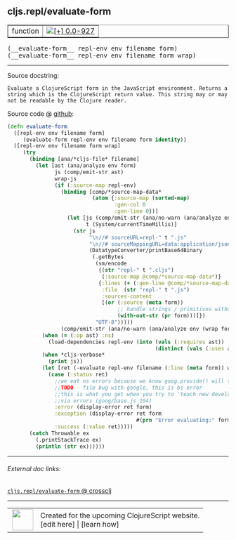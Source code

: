 ## cljs.repl/evaluate-form



 <table border="1">
<tr>
<td>function</td>
<td><a href="https://github.com/cljsinfo/cljs-api-docs/tree/0.0-927"><img valign="middle" alt="[+] 0.0-927" title="Added in 0.0-927" src="https://img.shields.io/badge/+-0.0--927-lightgrey.svg"></a> </td>
</tr>
</table>


 <samp>
(__evaluate-form__ repl-env env filename form)<br>
</samp>
 <samp>
(__evaluate-form__ repl-env env filename form wrap)<br>
</samp>

---





Source docstring:

```
Evaluate a ClojureScript form in the JavaScript environment. Returns a
string which is the ClojureScript return value. This string may or may
not be readable by the Clojure reader.
```


Source code @ [github](https://github.com/clojure/clojurescript/blob/r2202/src/clj/cljs/repl.clj#L73-L125):

```clj
(defn evaluate-form
  ([repl-env env filename form]
     (evaluate-form repl-env env filename form identity))
  ([repl-env env filename form wrap]
     (try
       (binding [ana/*cljs-file* filename]
         (let [ast (ana/analyze env form)
               js (comp/emit-str ast)
               wrap-js
               (if (:source-map repl-env)
                 (binding [comp/*source-map-data*
                           (atom {:source-map (sorted-map)
                                  :gen-col 0
                                  :gen-line 0})]
                   (let [js (comp/emit-str (ana/no-warn (ana/analyze env (wrap form))))
                         t (System/currentTimeMillis)]
                     (str js
                          "\n//# sourceURL=repl-" t ".js"
                          "\n//# sourceMappingURL=data:application/json;base64,"
                          (DatatypeConverter/printBase64Binary
                           (.getBytes
                            (sm/encode
                             {(str "repl-" t ".cljs")
                              (:source-map @comp/*source-map-data*)}
                             {:lines (+ (:gen-line @comp/*source-map-data*) 3)
                              :file  (str "repl-" t ".js")
                              :sources-content
                              [(or (:source (meta form))
                                   ;; handle strings / primitives without metadata
                                   (with-out-str (pr form)))]})
                            "UTF-8")))))
                 (comp/emit-str (ana/no-warn (ana/analyze env (wrap form)))))]
           (when (= (:op ast) :ns)
             (load-dependencies repl-env (into (vals (:requires ast))
                                               (distinct (vals (:uses ast))))))
           (when *cljs-verbose*
             (print js))
           (let [ret (-evaluate repl-env filename (:line (meta form)) wrap-js)]
             (case (:status ret)
               ;;we eat ns errors because we know goog.provide() will throw when reloaded
               ;;TODO - file bug with google, this is bs error
               ;;this is what you get when you try to 'teach new developers'
               ;;via errors (goog/base.js 104)
               :error (display-error ret form)
               :exception (display-error ret form
                                         #(prn "Error evaluating:" form :as js))
               :success (:value ret)))))
       (catch Throwable ex
         (.printStackTrace ex)
         (println (str ex))))))
```

<!--
Repo - tag - source tree - lines:

 <pre>
clojurescript @ r2202
└── src
    └── clj
        └── cljs
            └── <ins>[repl.clj:73-125](https://github.com/clojure/clojurescript/blob/r2202/src/clj/cljs/repl.clj#L73-L125)</ins>
</pre>

-->

---



###### External doc links:

[`cljs.repl/evaluate-form` @ crossclj](http://crossclj.info/fun/cljs.repl/evaluate-form.html)<br>

---

 <table>
<tr><td>
<img valign="middle" align="right" width="48px" src="http://i.imgur.com/Hi20huC.png">
</td><td>
Created for the upcoming ClojureScript website.<br>
[edit here] | [learn how]
</td></tr></table>

[edit here]:https://github.com/cljsinfo/cljs-api-docs/blob/master/cljsdoc/cljs.repl/evaluate-form.cljsdoc
[learn how]:https://github.com/cljsinfo/cljs-api-docs/wiki/cljsdoc-files

<!--

This information was too distracting to show to readers, but I'll leave it
commented here since it is helpful to:

- pretty-print the data used to generate this document
- and show how to retrieve that data



The API data for this symbol:

```clj
{:ns "cljs.repl",
 :name "evaluate-form",
 :signature ["[repl-env env filename form]"
             "[repl-env env filename form wrap]"],
 :history [["+" "0.0-927"]],
 :type "function",
 :full-name-encode "cljs.repl/evaluate-form",
 :source {:code "(defn evaluate-form\n  ([repl-env env filename form]\n     (evaluate-form repl-env env filename form identity))\n  ([repl-env env filename form wrap]\n     (try\n       (binding [ana/*cljs-file* filename]\n         (let [ast (ana/analyze env form)\n               js (comp/emit-str ast)\n               wrap-js\n               (if (:source-map repl-env)\n                 (binding [comp/*source-map-data*\n                           (atom {:source-map (sorted-map)\n                                  :gen-col 0\n                                  :gen-line 0})]\n                   (let [js (comp/emit-str (ana/no-warn (ana/analyze env (wrap form))))\n                         t (System/currentTimeMillis)]\n                     (str js\n                          \"\\n//# sourceURL=repl-\" t \".js\"\n                          \"\\n//# sourceMappingURL=data:application/json;base64,\"\n                          (DatatypeConverter/printBase64Binary\n                           (.getBytes\n                            (sm/encode\n                             {(str \"repl-\" t \".cljs\")\n                              (:source-map @comp/*source-map-data*)}\n                             {:lines (+ (:gen-line @comp/*source-map-data*) 3)\n                              :file  (str \"repl-\" t \".js\")\n                              :sources-content\n                              [(or (:source (meta form))\n                                   ;; handle strings / primitives without metadata\n                                   (with-out-str (pr form)))]})\n                            \"UTF-8\")))))\n                 (comp/emit-str (ana/no-warn (ana/analyze env (wrap form)))))]\n           (when (= (:op ast) :ns)\n             (load-dependencies repl-env (into (vals (:requires ast))\n                                               (distinct (vals (:uses ast))))))\n           (when *cljs-verbose*\n             (print js))\n           (let [ret (-evaluate repl-env filename (:line (meta form)) wrap-js)]\n             (case (:status ret)\n               ;;we eat ns errors because we know goog.provide() will throw when reloaded\n               ;;TODO - file bug with google, this is bs error\n               ;;this is what you get when you try to 'teach new developers'\n               ;;via errors (goog/base.js 104)\n               :error (display-error ret form)\n               :exception (display-error ret form\n                                         #(prn \"Error evaluating:\" form :as js))\n               :success (:value ret)))))\n       (catch Throwable ex\n         (.printStackTrace ex)\n         (println (str ex))))))",
          :title "Source code",
          :repo "clojurescript",
          :tag "r2202",
          :filename "src/clj/cljs/repl.clj",
          :lines [73 125]},
 :full-name "cljs.repl/evaluate-form",
 :docstring "Evaluate a ClojureScript form in the JavaScript environment. Returns a\nstring which is the ClojureScript return value. This string may or may\nnot be readable by the Clojure reader."}

```

Retrieve the API data for this symbol:

```clj
;; from Clojure REPL
(require '[clojure.edn :as edn])
(-> (slurp "https://raw.githubusercontent.com/cljsinfo/cljs-api-docs/catalog/cljs-api.edn")
    (edn/read-string)
    (get-in [:symbols "cljs.repl/evaluate-form"]))
```

-->
